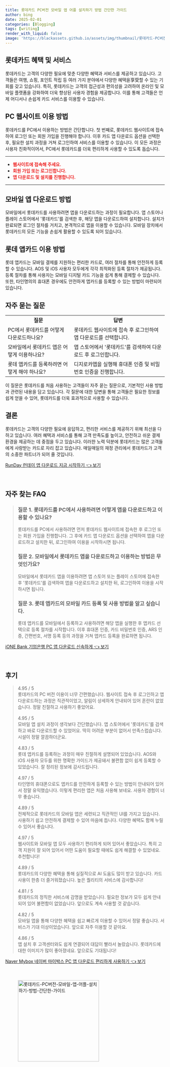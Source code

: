 ```yaml
---
title: 롯데카드 PC버전 모바일 앱 어플 설치하기 방법 간단한 가이드
author: bing
date: 2025-02-01
categories: [Blogging]
tags: [writing]
render_with_liquid: false
image: 'https://blackassets.github.io/assets/img/thumbnail/롯데카드-PC버전-모바일-앱-어플-설치하기-방법-간단한-가이드.webp'
---
```



<h2 id='롯데카드 혜택 및 서비스'>롯데카드 혜택 및 서비스</h2>

<p>롯데카드는 고객의 다양한 필요에 맞춘 다양한 혜택과 서비스를 제공하고 있습니다. 고객들은 여행, 쇼핑, 포인트 적립 등 여러 가지 분야에서 다양한 혜택을享受할 수 있는 기회를 갖고 있습니다. 특히, 롯데카드는 고객의 접근성과 편의성을 고려하여 온라인 및 모바일 플랫폼을 강화하여 더욱 향상된 사용자 경험을 제공합니다. 이를 통해 고객들은 언제 어디서나 손쉽게 카드 서비스를 이용할 수 있습니다.</p>

<h2 id='PC 웹사이트 이용 방법'>PC 웹사이트 이용 방법</h2>

<p>롯데카드를 PC에서 이용하는 방법은 간단합니다. 첫 번째로, 롯데카드 웹사이트에 접속하여 로그인 또는 회원 가입을 진행해야 합니다. 이후 카드 앱 다운로드 옵션을 선택한 후, 필요한 설치 과정을 거쳐 로그인하여 서비스를 이용할 수 있습니다. 이 모든 과정은 사용자 친화적이어서, PC에서 롯데카드를 더욱 편리하게 사용할 수 있도록 돕습니다.</p>

<hr />

<ul>
    <li><b><span style="color: #ee2323;">웹사이트에 접속해 주세요.</span></b></li>
    <li><b><span style="color: #ee2323;">회원 가입 또는 로그인합니다.</span></b></li>
    <li><b><span style="color: #ee2323;">앱 다운로드 및 설치를 진행합니다.</span></b></li>
</ul>

<hr />

<h2 id='모바일 앱 다운로드 방법'>모바일 앱 다운로드 방법</h2>

<p>모바일에서 롯데카드를 사용하려면 앱을 다운로드하는 과정이 필요합니다. 앱 스토어나 플레이 스토어에서 '롯데카드'를 검색한 후, 해당 앱을 다운로드하여 설치합니다. 설치가 완료되면 로그인 절차를 거치고, 본격적으로 앱을 이용할 수 있습니다. 모바일 장치에서 롯데카드의 모든 기능을 손쉽게 활용할 수 있도록 되어 있습니다.</p>

<h2 id='롯데 앱카드 이용 방법'>롯데 앱카드 이용 방법</h2>

<p>롯데 앱카드는 모바일 결제를 지원하는 편리한 카드로, 여러 절차를 통해 안전하게 등록할 수 있습니다. AOS 및 iOS 사용자 모두에게 각각 최적화된 등록 절차가 제공됩니다. 등록 절차를 통해 사용자는 모바일 디지털 카드 기능을 쉽게 통해 결제할 수 있습니다. 또한, 타인명의의 휴대폰 경우에도 안전하게 앱카드를 등록할 수 있는 방법이 마련되어 있습니다.</p>

<h2 id='자주 묻는 질문'>자주 묻는 질문</h2>

<table>
    <tr>
        <td style="text-align: center; height: 17px;"><b>질문</b></td>
        <td style="text-align: center; height: 17px;"><b>답변</b></td>
    </tr>
    <tr>
        <td>PC에서 롯데카드를 어떻게 다운로드하나요?</td>
        <td>롯데카드 웹사이트에 접속 후 로그인하여 앱 다운로드를 선택합니다.</td>
    </tr>
    <tr>
        <td>모바일에서 롯데카드 앱은 어떻게 이용하나요?</td>
        <td>앱 스토어에서 '롯데카드'를 검색하여 다운로드 후 로그인합니다.</td>
    </tr>
    <tr>
        <td>롯데 앱카드를 등록하려면 어떻게 해야 하나요?</td>
        <td>디지로카앱을 실행해 휴대폰 인증 및 비밀번호 인증을 진행합니다.</td>
    </tr>
</table>

<p>이 질문은 롯데카드를 처음 사용하는 고객들이 자주 묻는 질문으로, 기본적인 사용 방법과 관련된 내용을 담고 있습니다. 각 질문에 대한 답변을 통해 고객들은 필요한 정보를 쉽게 얻을 수 있어, 롯데카드를 더욱 효과적으로 사용할 수 있습니다.</p>

<h2 id='결론'>결론</h2>

<p>롯데카드는 고객의 다양한 필요에 응답하고, 편리한 서비스를 제공하기 위해 최선을 다하고 있습니다. 여러 혜택과 서비스를 통해 고객 만족도를 높이고, 안전하고 쉬운 결제 환경을 제공하는 데 중점을 두고 있습니다. 이러한 노력 덕분에 롯데카드는 많은 고객들에게 사랑받는 카드로 자리 잡고 있습니다. 매일매일의 재정 관리에서 롯데카드가 고객의 소중한 파트너가 되어 줄 것입니다.</p>


<p><a class="click-button" title="RunDay 런데이 앱 다운로드 지금 시작하기" href="https://blackassets.github.io/posts/RunDay-%EB%9F%B0%EB%8D%B0%EC%9D%B4-%EC%95%B1-%EB%8B%A4%EC%9A%B4%EB%A1%9C%EB%93%9C-%EC%A7%80%EA%B8%88-%EC%8B%9C%EC%9E%91%ED%95%98%EA%B8%B0/" rel="dofollow">RunDay 런데이 앱 다운로드 지금 시작하기 👈 보기</a></p><br>
<h2 id='자주_찾는_FAQ'>자주 찾는 FAQ</h2>
<div itemscope="" itemtype="https://schema.org/FAQPage"> 
<blockquote> 
<div itemscope="" itemprop="mainEntity" itemtype="https://schema.org/Question"> 
<h3 itemprop="name">질문 1. 롯데카드를 PC에서 사용하려면 어떻게 앱을 다운로드하고 이용할 수 있나요?</h3> 
<div itemscope="" itemprop="acceptedAnswer" itemtype="https://schema.org/Answer"> 
<span itemprop="text"> 
<p>롯데카드를 PC에서 사용하려면 먼저 롯데카드 웹사이트에 접속한 후 로그인 또는 회원 가입을 진행합니다. 그 후에 카드 앱 다운로드 옵션을 선택하여 앱을 다운로드하고 설치한 뒤, 로그인하여 이용을 시작하시면 됩니다.</p> 
</span> 
</div> 
</div> 

<div itemscope="" itemprop="mainEntity" itemtype="https://schema.org/Question"> 
<h3 itemprop="name">질문 2. 모바일에서 롯데카드 앱을 다운로드하고 이용하는 방법은 무엇인가요?</h3> 
<div itemscope="" itemprop="acceptedAnswer" itemtype="https://schema.org/Answer"> 
<span itemprop="text"> 
<p>모바일에서 롯데카드 앱을 이용하려면 앱 스토어 또는 플레이 스토어에 접속한 후 '롯데카드'를 검색하여 앱을 다운로드하고 설치한 뒤, 로그인하여 이용을 시작하시면 됩니다.</p> 
</span> 
</div> 
</div> 

<div itemscope="" itemprop="mainEntity" itemtype="https://schema.org/Question"> 
<h3 itemprop="name">질문 3. 롯데 앱카드의 모바일 카드 등록 및 사용 방법을 알고 싶습니다.</h3> 
<div itemscope="" itemprop="acceptedAnswer" itemtype="https://schema.org/Answer"> 
<span itemprop="text"> 
<p>롯데 앱카드를 모바일에서 등록하고 사용하려면 해당 앱을 실행한 후 앱카드 선택으로 등록 절차를 시작합니다. 이후 휴대폰 인증, 카드 비밀번호 인증, ARS 인증, 간편번호, 서명 등록 등의 과정을 거쳐 앱카드 등록을 완료하면 됩니다.</p> 
</span> 
</div> 
</div> 

</blockquote> 
</div>
<p><a class="click-button" title="iONE Bank 기업은행 PC 앱 다운로드 신속하게" href="https://blackassets.github.io/posts/iONE-Bank-%EA%B8%B0%EC%97%85%EC%9D%80%ED%96%89-PC-%EC%95%B1-%EB%8B%A4%EC%9A%B4%EB%A1%9C%EB%93%9C-%EC%8B%A0%EC%86%8D%ED%95%98%EA%B2%8C/" rel="dofollow">iONE Bank 기업은행 PC 앱 다운로드 신속하게 👈 보기</a></p><br>
<h2 id='후기'>후기</h2>
<div itemscope itemtype="https://schema.org/Product">
  <blockquote>
  <div itemprop="review" itemscope itemtype="https://schema.org/Review">
      <div itemprop="reviewRating" itemscope itemtype="https://schema.org/Rating"> <span itemprop="ratingValue">4.95</span> / <span itemprop="bestRating">5</span> </div>
      <span itemprop="reviewBody">롯데카드의 PC 버전 이용이 너무 간편했습니다. 웹사이트 접속 후 로그인하고 앱 다운로드하는 과정은 직관적이었고, 알림이 상세하게 안내되어 있어 혼란이 없었습니다. 정말 친절하고 사용하기 좋았어요.</span>
  </div>
  <br>
  <div itemprop="review" itemscope itemtype="https://schema.org/Review">
      <div itemprop="reviewRating" itemscope itemtype="https://schema.org/Rating"> <span itemprop="ratingValue">4.95</span> / <span itemprop="bestRating">5</span> </div>
      <span itemprop="reviewBody">모바일 앱 설치 과정이 생각보다 간단했습니다. 앱 스토어에서 '롯데카드'를 검색하고 바로 다운로드할 수 있었어요. 딱히 어려운 부분이 없어서 만족스럽습니다. 시설이 정말 깔끔하더군요.</span>
  </div>
  <br>
  <div itemprop="review" itemscope itemtype="https://schema.org/Review">
      <div itemprop="reviewRating" itemscope itemtype="https://schema.org/Rating"> <span itemprop="ratingValue">4.83</span> / <span itemprop="bestRating">5</span> </div>
      <span itemprop="reviewBody">롯데 앱카드를 등록하는 과정이 매우 친절하게 설명되어 있었습니다. AOS와 iOS 사용자 모두를 위한 명확한 가이드가 제공돼서 불편함 없이 쉽게 등록할 수 있었습니다. 잘 정리된 정보에 감사드립니다.</span>
  </div>
  <br>
  <div itemprop="review" itemscope itemtype="https://schema.org/Review">
      <div itemprop="reviewRating" itemscope itemtype="https://schema.org/Rating"> <span itemprop="ratingValue">4.97</span> / <span itemprop="bestRating">5</span> </div>
      <span itemprop="reviewBody">타인명의 휴대폰으로도 앱카드를 안전하게 등록할 수 있는 방법이 안내되어 있어서 정말 유익했습니다. 이렇게 편리한 앱은 처음 사용해 보네요. 사용자 경험이 너무 좋습니다.</span>
  </div>
  <br>
  <div itemprop="review" itemscope itemtype="https://schema.org/Review">
      <div itemprop="reviewRating" itemscope itemtype="https://schema.org/Rating"> <span itemprop="ratingValue">4.89</span> / <span itemprop="bestRating">5</span> </div>
      <span itemprop="reviewBody">전체적으로 롯데카드의 모바일 앱은 세련되고 직관적인 UI를 가지고 있습니다. 사용하기 쉽고 안전하게 결제할 수 있어 마음에 듭니다. 다양한 혜택도 함께 누릴 수 있어서 좋습니다.</span>
  </div>
  <br>
  <div itemprop="review" itemscope itemtype="https://schema.org/Review">
      <div itemprop="reviewRating" itemscope itemtype="https://schema.org/Rating"> <span itemprop="ratingValue">4.97</span> / <span itemprop="bestRating">5</span> </div>
      <span itemprop="reviewBody">웹사이트와 모바일 앱 모두 사용하기 편리하게 되어 있어서 좋았습니다. 특히 고객 지원이 잘 되어 있어서 어떤 도움이 필요할 때에도 쉽게 해결할 수 있었네요. 추천합니다!</span>
  </div>
  <br>
  <div itemprop="review" itemscope itemtype="https://schema.org/Review">
      <div itemprop="reviewRating" itemscope itemtype="https://schema.org/Rating"> <span itemprop="ratingValue">4.89</span> / <span itemprop="bestRating">5</span> </div>
      <span itemprop="reviewBody">롯데카드의 다양한 혜택을 통해 실질적으로 AI 도움도 많이 받고 있습니다. 카드 사용이 한층 더 즐거워졌습니다. 높은 퀄리티의 서비스에 감사합니다!</span>
  </div>
  <br>
  <div itemprop="review" itemscope itemtype="https://schema.org/Review">
      <div itemprop="reviewRating" itemscope itemtype="https://schema.org/Rating"> <span itemprop="ratingValue">4.81</span> / <span itemprop="bestRating">5</span> </div>
      <span itemprop="reviewBody">롯데카드의 정직한 서비스에 감명을 받았습니다. 필요한 정보가 모두 쉽게 안내되어 있어 불편함이 없었습니다. 앞으로도 계속 사용할 것 같습니다.</span>
  </div>
  <br>
  <div itemprop="review" itemscope itemtype="https://schema.org/Review">
      <div itemprop="reviewRating" itemscope itemtype="https://schema.org/Rating"> <span itemprop="ratingValue">4.82</span> / <span itemprop="bestRating">5</span> </div>
      <span itemprop="reviewBody">모바일 앱을 통해 다양한 혜택을 쉽고 빠르게 이용할 수 있어서 정말 좋습니다. 서비스가 기대 이상이었습니다. 앞으로 자주 이용할 것 같아요.</span>
  </div>
  <br>
  <div itemprop="review" itemscope itemtype="https://schema.org/Review">
      <div itemprop="reviewRating" itemscope itemtype="https://schema.org/Rating"> <span itemprop="ratingValue">4.86</span> / <span itemprop="bestRating">5</span> </div>
      <span itemprop="reviewBody">앱 설치 후 고객센터와도 쉽게 연결되어 대답이 빨라서 놀랐습니다. 롯데카드에 대한 이미지가 많이 좋아졌네요. 앞으로도 기대됩니다!</span>
  </div>
  </blockquote>
</div>
<p><a class="click-button" title="Naver Mybox 네이버 마이박스 PC 앱 다운로드 편리하게 사용하기" href="https://blackassets.github.io/posts/Naver-Mybox-%EB%84%A4%EC%9D%B4%EB%B2%84-%EB%A7%88%EC%9D%B4%EB%B0%95%EC%8A%A4-PC-%EC%95%B1-%EB%8B%A4%EC%9A%B4%EB%A1%9C%EB%93%9C-%ED%8E%B8%EB%A6%AC%ED%95%98%EA%B2%8C-%EC%82%AC%EC%9A%A9%ED%95%98%EA%B8%B0/" rel="dofollow">Naver Mybox 네이버 마이박스 PC 앱 다운로드 편리하게 사용하기 👈 보기</a></p><br>
<figure class="image"><img src="https://blackassets.github.io/assets/img/thumbnail/롯데카드-PC버전-모바일-앱-어플-설치하기-방법-간단한-가이드.webp" alt="롯데카드-PC버전-모바일-앱-어플-설치하기-방법-간단한-가이드" width="256" height="256"></figure>
